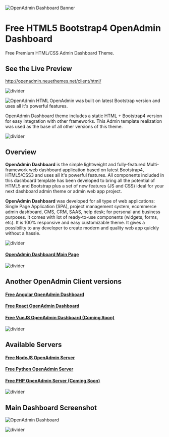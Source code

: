 ![OpenAdmin Dashboard Banner](https://neuethemes.net/wp-content/uploads/github-slide-02.jpg "OpenAdmin Banner")

# Free HTML5 Bootstrap4 OpenAdmin Dashboard
Free Premium HTML/CSS Admin Dashboard Theme.

## See the Live Preview
http://openadmin.neuethemes.net/client/html/

![divider](https://neuethemes.net/wp-content/uploads/transparent-30.png "divider")

[<img align="left" src="https://neuethemes.net/wp-content/uploads/logos-tech-01-html.jpg" alt="OpenAdmin HTML">](https://github.com/Neuethemes/OpenAdmin-client-Html)
OpenAdmin was built on latest Bootstrap version and uses all it's powerful features.

OpenAdmin Dashboard theme includes a static HTML + Bootstrap4 version for easy integration with other frameworks. This Admin template realization was used as the base of all other versions of this theme.

![divider](https://neuethemes.net/wp-content/uploads/transparent-30.png "divider")

## Overview

**OpenAdmin Dashboard** is the simple lightweight and fully-featured Multi-framework web dashboard application based on latest Bootstrap4, HTML5/CSS3 and uses all it's powerful features. All components included in this dashboard template has been developed to bring all the potential of HTML5 and Bootstrap plus a set of new features (JS and CSS) ideal for your next dashboard admin theme or admin web app project.

**OpenAdmin Dashboard** was developed for all type of web applications: Single Page Application (SPA), project management system, ecommerce admin dashboard, CMS, CRM, SAAS, help desk; for personal and business purposes. It comes with lot of ready-to-use components (widgets, forms, etc). It is 100% responsive and easy customizable theme. It gives a possibility to any developer to create modern and quality web app quickly without a hassle.

![divider](https://neuethemes.net/wp-content/uploads/transparent-30.png "divider")

#### [OpenAdmin Dashboard Main Page](https://github.com/Neuethemes/OpenAdmin)

![divider](https://neuethemes.net/wp-content/uploads/transparent-20.png "divider")

## Another OpenAdmin Client versions

#### [Free Angular OpenAdmin Dashboard](https://github.com/Neuethemes/OpenAdmin-client-Angular)
#### [Free React OpenAdmin Dashboard](https://github.com/Neuethemes/OpenAdmin-client-React)
#### [Free VueJS OpenAdmin Dashboard (Coming Soon)](https://github.com/Neuethemes/OpenAdmin-client-VueJS)

![divider](https://neuethemes.net/wp-content/uploads/transparent-20.png "divider")

## Available Servers

#### [Free NodeJS OpenAdmin Server](https://github.com/Neuethemes/OpenAdmin-server-NodeJS)
#### [Free Python OpenAdmin Server](https://github.com/Neuethemes/OpenAdmin-server-Python)
#### [Free PHP OpenAdmin Server (Coming Soon)](https://github.com/Neuethemes/OpenAdmin-server-PHP)

![divider](https://neuethemes.net/wp-content/uploads/transparent-30.png "divider")

## Main Dashboard Screenshot

![OpenAdmin Dashboard](https://neuethemes.net/wp-content/uploads/01-openadmin-screen-01.jpg "OpenAdmin Dashboard")

![divider](https://neuethemes.net/wp-content/uploads/transparent-30.png "divider")

